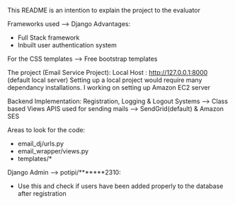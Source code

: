 This README is an intention to explain the project to the evaluator

Frameworks used --> Django
Advantages:
- Full Stack framework
- Inbuilt user authentication system

For the CSS templates --> Free bootstrap templates

The project (Email Service Project):
Local Host : http://127.0.0.1:8000 (default local server)
Setting up a local project would require many dependancy installations.
I working on setting up Amazon EC2 server


Backend Implementation:
Registration, Logging & Logout Systems --> Class based Views
APIS used for sending mails --> SendGrid(default) & Amazon SES

Areas to look for the code:
- email_dj/urls.py
- email_wrapper/views.py
- templates/*


Django Admin --> potipi/*******2310:
- Use this and check if users have been added properly to the database after registration
